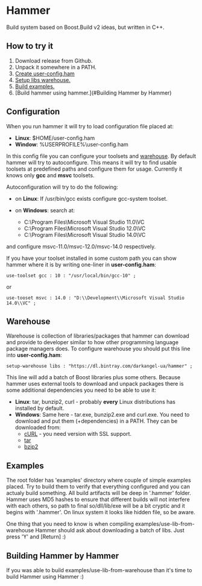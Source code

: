 # Hammer

Build system based on Boost.Build v2 ideas, but written in C++.

## How to try it

1. Download release from Github.
1. Unpack it somewhere in a PATH.
1. [Create user-config.ham](#configuration)
1. [Setup libs warehouse.](#warehouse)
1. [Build examples.](#examples)
1. [Build hammer using hammer.](#Building Hammer by Hammer)

## Configuration
When you run hammer it will try to load configuration file placed at:

* **Linux**: $HOME/user-config.ham
* **Window**: %USERPROFILE%\\user-config.ham

In this config file you can configure your toolsets and [warehouse](#warehouse).
By default hammer will try to autoconfigure.
This means it will try to find usable toolsets at predefined paths and configure them for usage.
Currently it knows only **gcc** and **msvc** toolsets.

Autoconfiguration will try to do the following:

* on **Linux**: If /usr/bin/gcc exists configure gcc-system toolset.
* on **Windows**: search at:

   * C:\\Program Files\\Microsoft Visual Studio 11.0\\VC
   * C:\\Program Files\\Microsoft Visual Studio 12.0\\VC
   * C:\\Program Files\\Microsoft Visual Studio 14.0\\VC

and configure msvc-11.0/msvc-12.0/msvc-14.0 respectively.

If you have your toolset installed in some custom path you can show hammer where it is by writing one-liner in **user-config.ham**:

    use-toolset gcc : 10 : "/usr/local/bin/gcc-10" ;
or

    use-tooset msvc : 14.0 : "D:\\Development\\Microsoft Visual Studio 14.0\\VC" ;

## Warehouse

Warehouse is collection of libraries/packages that hammer can download and provide to developer similar to how other programming language package managers does.
To configure warehouse you should put this line into **user-config.ham**:

    setup-warehouse libs : "https://dl.bintray.com/darkangel-ua/hammer" ;

This line will add a batch of Boost libraries plus some others.
Because hammer uses external tools to download and unpack packages there is some additional dependencies you need to be able to use it:

* **Linux**: tar, bunzip2, curl - probably **every** Linux distributions has installed by default.
* **Windows**: Same here - tar.exe, bunzip2.exe and curl.exe. You need to download and put them (+dependencies) in a PATH. They can be downloaded from:
  * [cURL](https://curl.haxx.se/download.html#Win32) - you need version with SSL support.
  * [tar](http://gnuwin32.sourceforge.net/packages/gtar.htm)
  * [bzip2](http://gnuwin32.sourceforge.net/packages/bzip2.htm)

## Examples

The root folder has 'examples' directory where couple of simple examples placed.
Try to build them to verify that everything configured and you can actualy build something.
All build artifacts will be deep in '.hammer' folder.
Hammer uses MD5 hashes to ensure that different builds will not interfere with each others,
so path to final so/dll/lib/exe will be a bit cryptic and it begins with '.hammer'. On linux system it looks like hidden file,
so be aware.

One thing that you need to know is when compiling examples/use-lib-from-warehouse Hammer should ask about downloading
a batch of libs. Just press 'Y' and [Return] :)

## Building Hammer by Hammer

If you was able to build examples/use-lib-from-warehouse than it's time to build Hammer using Hammer :)
